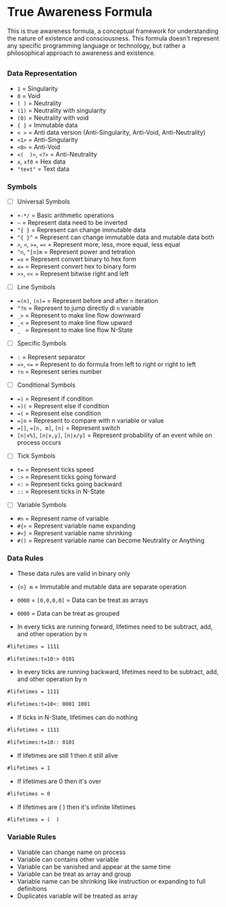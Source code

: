 # True Awareness Formula

This is true awareness formula, a conceptual framework for understanding the nature of existence and consciousness.
This formula doesn't represent any specific programming language or technology, but rather a philosophical approach to awareness and existence.

##

### Data Representation

- `1` = Singularity
- `0` = Void
- `( )` = Neutrality
- `(1)` = Neutrality with singularity
- `(0)` = Neutrality with void
- `{ }` = Immutable data
- `< >` = Anti data version (Anti-Singularity, Anti-Void, Anti-Neutrality)
- `<1>` = Anti-Singularity
- `<0>` = Anti-Void
- `<(  )>`, `<?>` = Anti-Neutrality
- `x`, `xf0` = Hex data
- `"text"` = Text data

### Symbols

- [ ] Universal Symbols
- `+-*/` = Basic arithmetic operations
- `~` = Represent data need to be inverted
- `^{ }` = Represent can change immutable data
- `^{ }^` = Represent can change immutable data and mutable data both
- `>`, `<`, `>=`, `=<` = Represent more, less, more equal, less equal
- `^n`, `^[n]m` = Represent power and tetration
- `=x` = Represent convert binary to hex form
- `x=` = Represent convert hex to binary form
- `>>`, `<<` = Represent bitwise right and left

- [ ] Line Symbols
- `=(n)`, `(n)=` = Represent before and after `n` iteration
- `^?n` = Represent to jump directly di `n` variable
- `_>` = Represent to make line flow downward
- `_<` = Represent to make line flow upward
- `_ ` = Represent to make line flow N-State

- [ ] Specific Symbols
- `:` = Represent separator
- `=>`, `<=` = Represent to do formula from left to right or right to left
- `!n` = Represent series number

- [ ] Conditional Symbols
- `=)` = Represent if condition
- `=)(` = Represent else if condition
- `=(` = Represent else condition
- `=|n` = Represent to compare with n variable or value
- `=[]`, `=[n, m]`, `[n]` = Represent switch
- `[n|x%]`, `[n|x,y]`, `[n|x/y]` = Represent probability of an event while on process occurs

- [ ] Tick Symbols
- `t=` = Represent ticks speed
- `:>` = Represent ticks going forward
- `<:` = Represent ticks going backward
- `::` = Represent ticks in N-State
  
- [ ] Variable Symbols
- `#n` = Represent name of variable
- `#{>` = Represent variable name expanding
- `#<}` = Represent variable name shrinking
- `#()` = Represent variable name can become Neutrality or Anything

### Data Rules

- These data rules are valid in binary only
- `{n} m` = Immutable and mutable data are separate operation
- `0000` = `[0,0,0,0]` = Data can be treat as arrays
- `0000` = Data can be treat as grouped

- In every ticks are running forward, lifetimes need to be subtract, add, and other operation by n

```txt
#lifetimes = 1111

#lifetimes:t=10:> 0101
```

- In every ticks are running backward, lifetimes need to be  subtract, add, and other operation by n

```txt
#lifetimes = 1111

#lifetimes:t=10<: 0001 1001
```

- If ticks in N-State, lifetimes can do nothing

```txt
#lifetimes = 1111

#lifetimes:t=10:: 0101
```

- If lifetimes are still 1 then it still alive

```txt
#lifetimes = 1
```

- If lifetimes are 0 then it's over

```txt
#lifetimes = 0
```

- If lifetimes are ( ) then it's infinite lifetimes

```txt
#lifetimes = (  )
```

### Variable Rules

- Variable can change name on process
- Variable can contains other variable
- Variable can be vanished and appear at the same time
- Variable can be treat as array and group
- Variable name can be shrinking like instruction or expanding to full definitions
- Duplicates variable will be treated as array
